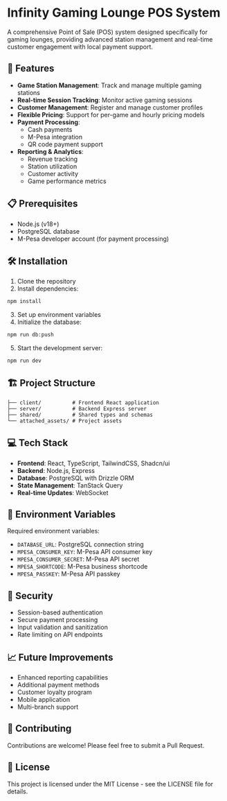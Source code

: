 
# Infinity Gaming Lounge POS System

A comprehensive Point of Sale (POS) system designed specifically for gaming lounges, providing advanced station management and real-time customer engagement with local payment support.

## 🚀 Features

- **Game Station Management**: Track and manage multiple gaming stations
- **Real-time Session Tracking**: Monitor active gaming sessions
- **Customer Management**: Register and manage customer profiles
- **Flexible Pricing**: Support for per-game and hourly pricing models
- **Payment Processing**: 
  - Cash payments
  - M-Pesa integration
  - QR code payment support
- **Reporting & Analytics**:
  - Revenue tracking
  - Station utilization
  - Customer activity
  - Game performance metrics

## 📋 Prerequisites

- Node.js (v18+)
- PostgreSQL database
- M-Pesa developer account (for payment processing)

## 🛠️ Installation

1. Clone the repository
2. Install dependencies:
```bash
npm install
```
3. Set up environment variables
4. Initialize the database:
```bash
npm run db:push
```
5. Start the development server:
```bash
npm run dev
```

## 🏗️ Project Structure

```
├── client/          # Frontend React application
├── server/          # Backend Express server
├── shared/          # Shared types and schemas
└── attached_assets/ # Project assets
```

## 💻 Tech Stack

- **Frontend**: React, TypeScript, TailwindCSS, Shadcn/ui
- **Backend**: Node.js, Express
- **Database**: PostgreSQL with Drizzle ORM
- **State Management**: TanStack Query
- **Real-time Updates**: WebSocket

## 📱 Environment Variables

Required environment variables:
- `DATABASE_URL`: PostgreSQL connection string
- `MPESA_CONSUMER_KEY`: M-Pesa API consumer key
- `MPESA_CONSUMER_SECRET`: M-Pesa API secret
- `MPESA_SHORTCODE`: M-Pesa business shortcode
- `MPESA_PASSKEY`: M-Pesa API passkey

## 🔐 Security

- Session-based authentication
- Secure payment processing
- Input validation and sanitization
- Rate limiting on API endpoints

## 📈 Future Improvements

- Enhanced reporting capabilities
- Additional payment methods
- Customer loyalty program
- Mobile application
- Multi-branch support

## 🤝 Contributing

Contributions are welcome! Please feel free to submit a Pull Request.

## 📄 License

This project is licensed under the MIT License - see the LICENSE file for details.
